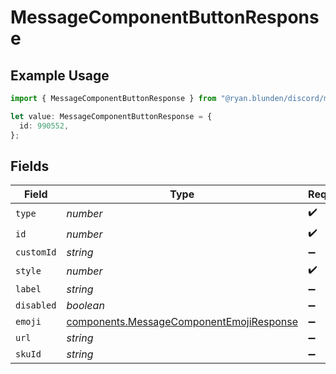 # MessageComponentButtonResponse

## Example Usage

```typescript
import { MessageComponentButtonResponse } from "@ryan.blunden/discord/models/components";

let value: MessageComponentButtonResponse = {
  id: 990552,
};
```

## Fields

| Field                                                                                                | Type                                                                                                 | Required                                                                                             | Description                                                                                          |
| ---------------------------------------------------------------------------------------------------- | ---------------------------------------------------------------------------------------------------- | ---------------------------------------------------------------------------------------------------- | ---------------------------------------------------------------------------------------------------- |
| `type`                                                                                               | *number*                                                                                             | :heavy_check_mark:                                                                                   | N/A                                                                                                  |
| `id`                                                                                                 | *number*                                                                                             | :heavy_check_mark:                                                                                   | N/A                                                                                                  |
| `customId`                                                                                           | *string*                                                                                             | :heavy_minus_sign:                                                                                   | N/A                                                                                                  |
| `style`                                                                                              | *number*                                                                                             | :heavy_check_mark:                                                                                   | N/A                                                                                                  |
| `label`                                                                                              | *string*                                                                                             | :heavy_minus_sign:                                                                                   | N/A                                                                                                  |
| `disabled`                                                                                           | *boolean*                                                                                            | :heavy_minus_sign:                                                                                   | N/A                                                                                                  |
| `emoji`                                                                                              | [components.MessageComponentEmojiResponse](../../models/components/messagecomponentemojiresponse.md) | :heavy_minus_sign:                                                                                   | N/A                                                                                                  |
| `url`                                                                                                | *string*                                                                                             | :heavy_minus_sign:                                                                                   | N/A                                                                                                  |
| `skuId`                                                                                              | *string*                                                                                             | :heavy_minus_sign:                                                                                   | N/A                                                                                                  |